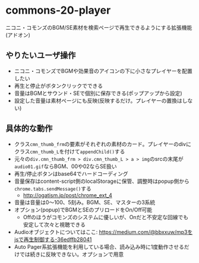 # commons-20-player

ニコニ・コモンズのBGM/SE素材を検索ページで再生できるようにする拡張機能(アドオン)



## やりたいユーザ操作

+ ニコニ・コモンズでBGMや効果音のアイコンの下に小さなプレイヤーを配置したい
+ 再生と停止がボタンクリックでできる
+ 音量はBGMとサウンド・SEで個別に保存できる(ポップアップから設定)
+ 設定した音量は素材ページにも反映(反映するだけ。プレイヤーの置換はしない)

## 具体的な動作
+ クラス`cmn_thumb_frm`の要素がそれぞれの素材のカード。プレイヤーのdivにクラス`cmn_thumb_L`を付けて`appendChild()`する
+ 元々の`div.cmn_thumb_frm > div.cmn_thumb_L > a > img`のsrcの末尾が`audio01.gif`ならBGM、00や02ならSE扱い
+ 再生/停止ボタンはbase64でハードコーディング
+ 音量保存はcontent-script側のlocalStorageに保管、調整時はpopup側から`chrome.tabs.sendMessage()`する
	+ http://ogatism.jp/post/chrome_ext_4
+ 音量は音量は0～100、5刻み。BGM、SE、マスターの3系統
+ オプション(popup)でBGMとSEのプリロードをOn/Off可能
	+ Offのほうがコモンズのシステムに優しいが、Onだと不安定な回線でも安定して次々と視聴できる
+ Audioオブジェクトについてはここ: https://medium.com/@bbxxuw/mp3をjsで再生制御する-36edffb28041
+ Auto Pager系拡張機能を利用している場合、読み込み時に1度動作させるだけでは続きに反映できない。オプションで用意
